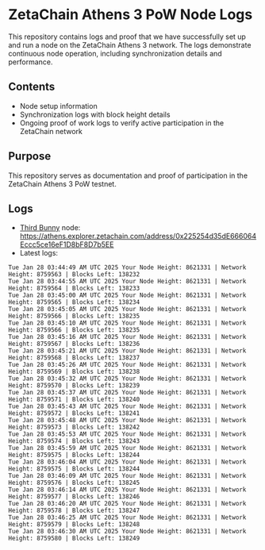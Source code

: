 # ZetaChain Athens 3 PoW Node Logs
This repository contains logs and proof that we have successfully set up and run a node on the ZetaChain Athens 3 network. The logs demonstrate continuous node operation, including synchronization details and performance.

## Contents
- Node setup information
- Synchronization logs with block height details
- Ongoing proof of work logs to verify active participation in the ZetaChain network

## Purpose
This repository serves as documentation and proof of participation in the ZetaChain Athens 3 PoW testnet.

## Logs

- [Third Bunny](https://thirdbunny.xyz/) node: https://athens.explorer.zetachain.com/address/0x225254d35dE666064Eccc5ce16eF1D8bF8D7b5EE
- Latest logs:
```
Tue Jan 28 03:44:49 AM UTC 2025 Your Node Height: 8621331 | Network Height: 8759563 | Blocks Left: 138232
Tue Jan 28 03:44:55 AM UTC 2025 Your Node Height: 8621331 | Network Height: 8759564 | Blocks Left: 138233
Tue Jan 28 03:45:00 AM UTC 2025 Your Node Height: 8621331 | Network Height: 8759565 | Blocks Left: 138234
Tue Jan 28 03:45:05 AM UTC 2025 Your Node Height: 8621331 | Network Height: 8759566 | Blocks Left: 138235
Tue Jan 28 03:45:10 AM UTC 2025 Your Node Height: 8621331 | Network Height: 8759566 | Blocks Left: 138235
Tue Jan 28 03:45:16 AM UTC 2025 Your Node Height: 8621331 | Network Height: 8759567 | Blocks Left: 138236
Tue Jan 28 03:45:21 AM UTC 2025 Your Node Height: 8621331 | Network Height: 8759568 | Blocks Left: 138237
Tue Jan 28 03:45:26 AM UTC 2025 Your Node Height: 8621331 | Network Height: 8759569 | Blocks Left: 138238
Tue Jan 28 03:45:32 AM UTC 2025 Your Node Height: 8621331 | Network Height: 8759570 | Blocks Left: 138239
Tue Jan 28 03:45:37 AM UTC 2025 Your Node Height: 8621331 | Network Height: 8759571 | Blocks Left: 138240
Tue Jan 28 03:45:43 AM UTC 2025 Your Node Height: 8621331 | Network Height: 8759572 | Blocks Left: 138241
Tue Jan 28 03:45:48 AM UTC 2025 Your Node Height: 8621331 | Network Height: 8759573 | Blocks Left: 138242
Tue Jan 28 03:45:53 AM UTC 2025 Your Node Height: 8621331 | Network Height: 8759574 | Blocks Left: 138243
Tue Jan 28 03:45:59 AM UTC 2025 Your Node Height: 8621331 | Network Height: 8759575 | Blocks Left: 138244
Tue Jan 28 03:46:04 AM UTC 2025 Your Node Height: 8621331 | Network Height: 8759575 | Blocks Left: 138244
Tue Jan 28 03:46:09 AM UTC 2025 Your Node Height: 8621331 | Network Height: 8759576 | Blocks Left: 138245
Tue Jan 28 03:46:14 AM UTC 2025 Your Node Height: 8621331 | Network Height: 8759577 | Blocks Left: 138246
Tue Jan 28 03:46:20 AM UTC 2025 Your Node Height: 8621331 | Network Height: 8759578 | Blocks Left: 138247
Tue Jan 28 03:46:25 AM UTC 2025 Your Node Height: 8621331 | Network Height: 8759579 | Blocks Left: 138248
Tue Jan 28 03:46:30 AM UTC 2025 Your Node Height: 8621331 | Network Height: 8759580 | Blocks Left: 138249
```
